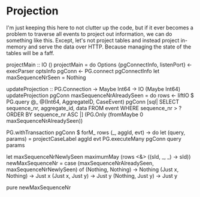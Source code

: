 # Projection

I'm just keeping this here to not clutter up the code, but if it ever becomes a problem to traverse all events to project out information, we can do something like this. Except, let's not project tables and instead project in-memory and serve the data over HTTP. Because managing the state of the tables will be a faff.

projectMain :: IO ()
projectMain = do
  Options {pgConnectInfo, listenPort} <- execParser optsInfo
  pgConn <- PG.connect pgConnectInfo
  let maxSequenceNrSeen = Nothing

updateProjection :: PG.Connection -> Maybe Int64 -> IO (Maybe Int64)
updateProjection pgConn maxSequenceNrAlreadySeen = do
  rows <- liftIO $ PG.query @_ @(Int64, AggregateID, CaseEvent) pgConn
    [sql|
        SELECT
          sequence_nr,
          aggregate_id,
          data
        FROM
          event
        WHERE
          sequence_nr > ?
        ORDER BY
          sequence_nr ASC
      |]
    (PG.Only (fromMaybe 0 maxSequenceNrAlreadySeen))

  PG.withTransaction pgConn $ forM_ rows \(_, aggId, evt) -> do
    let (query, params) = projectCaseLabel aggId evt
    PG.executeMany pgConn query params

  let
    maxSequenceNrNewlySeen maximumMay (rows <&> (\(sId, _, _) -> sId))
    newMaxSequenceNr = case (maxSequenceNrAlreadySeen, maxSequenceNrNewlySeen) of
      (Nothing, Nothing) -> Nothing
      (Just x, Nothing) -> Just x
      (Just x, Just y) -> Just y
      (Nothing, Just y) -> Just y

  pure newMaxSequenceNr
